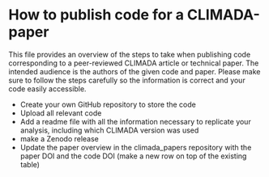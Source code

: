 # How to publish code for a CLIMADA-paper
This file provides an overview of the steps to take when publishing code corresponding to a peer-reviewed CLIMADA article or technical paper. The intended audience is the authors of the given code and paper. Please make sure to follow the steps carefully so the information is correct and your code easily accessible.

* Create your own GitHub repository to store the code
* Upload all relevant code
* Add a readme file with all the information necessary to replicate your analysis, including which CLIMADA version was used
* make a Zenodo release
* Update the paper overview in the climada_papers repository with the paper DOI and the code DOI (make a new row on top of the existing table)